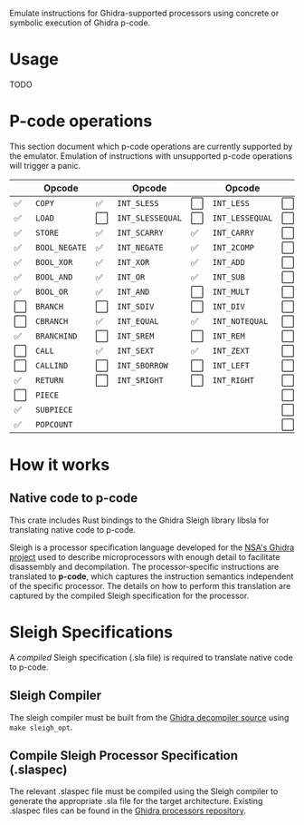 Emulate instructions for Ghidra-supported processors using concrete or symbolic execution of Ghidra p-code.

# Usage

TODO

# P-code operations

This section document which p-code operations are currently supported by the emulator. Emulation of instructions with unsupported p-code operations will trigger a panic.

|        | Opcode        |        | Opcode           |        | Opcode           |        | Opcode            |
| ------ | ------------- | ------ | ---------------- | ------ | ---------------- | ------ | ----------------  |
| ✅     | `COPY`        | ✅     | `INT_SLESS`      | ⬜     | `INT_LESS`       | ⬜     | `FLOAT_LESS`      |
| ✅     | `LOAD`        | ⬜     | `INT_SLESSEQUAL` | ⬜     | `INT_LESSEQUAL`  | ⬜     | `FLOAT_LESSEQUAL` |
| ✅     | `STORE`       | ✅     | `INT_SCARRY`     | ✅     | `INT_CARRY`      | ⬜     | `FLOAT_ABS`       |
| ✅     | `BOOL_NEGATE` | ✅     | `INT_NEGATE`     | ✅     | `INT_2COMP`      | ⬜     | `FLOAT_NEG`       |
| ✅     | `BOOL_XOR`    | ✅     | `INT_XOR`        | ✅     | `INT_ADD`        | ⬜     | `FLOAT_ADD`       |
| ✅     | `BOOL_AND`    | ✅     | `INT_OR`         | ✅     | `INT_SUB`        | ⬜     | `FLOAT_SUB`       |
| ✅     | `BOOL_OR`     | ✅     | `INT_AND`        | ⬜     | `INT_MULT`       | ⬜     | `FLOAT_MULT`      |
| ⬜     | `BRANCH`      | ⬜     | `INT_SDIV`       | ⬜     | `INT_DIV`        | ⬜     | `FLOAT_DIV`       |
| ⬜     | `CBRANCH`     | ✅     | `INT_EQUAL`      | ✅     | `INT_NOTEQUAL`   | ⬜     | `FLOAT_SQRT`      |
| ✅     | `BRANCHIND`   | ⬜     | `INT_SREM`       | ⬜     | `INT_REM`        | ⬜     | `FLOAT_CEIL`      |
| ⬜     | `CALL`        | ✅     | `INT_SEXT`       | ✅     | `INT_ZEXT`       | ⬜     | `FLOAT_FLOOR`     |
| ⬜     | `CALLIND`     | ⬜     | `INT_SBORROW`    | ⬜     | `INT_LEFT`       | ⬜     | `FLOAT_ROUND`     |
| ✅     | `RETURN`      | ⬜     | `INT_SRIGHT`     | ⬜     | `INT_RIGHT`      | ⬜     | `FLOAT_NAN`       |
| ⬜     | `PIECE`       |        |                  |        |                  | ⬜     | `INT2FLOAT`       |
| ✅     | `SUBPIECE`    |        |                  |        |                  | ⬜     | `FLOAT2INT`       |
| ✅     | `POPCOUNT`    |        |                  |        |                  | ⬜     | `TRUNC`           |

# How it works

## Native code to p-code

This crate includes Rust bindings to the Ghidra Sleigh library libsla for translating native code to p-code.

Sleigh is a processor specification language developed for the [NSA's Ghidra project](https://github.com/NationalSecurityAgency/ghidra) used to describe microprocessors with enough detail to facilitate disassembly and decompilation. The processor-specific instructions are translated to **p-code**, which captures the instruction semantics independent of the specific processor. The details on how to perform this translation are captured by the compiled Sleigh specification for the processor.

# Sleigh Specifications

A _compiled_ Sleigh specification (.sla file) is required to translate native code to p-code.

## Sleigh Compiler

The sleigh compiler must be built from the [Ghidra decompiler source](https://github.com/NationalSecurityAgency/ghidra/blob/stable/Ghidra/Features/Decompiler/src/decompile/cpp) using `make sleigh_opt`.

## Compile Sleigh Processor Specification (.slaspec)

The relevant .slaspec file must be compiled using the Sleigh compiler to generate the appropriate .sla file for the target architecture. Existing .slaspec files can be found in the [Ghidra processors repository](https://github.com/NationalSecurityAgency/ghidra/tree/stable/Ghidra/Processors).
